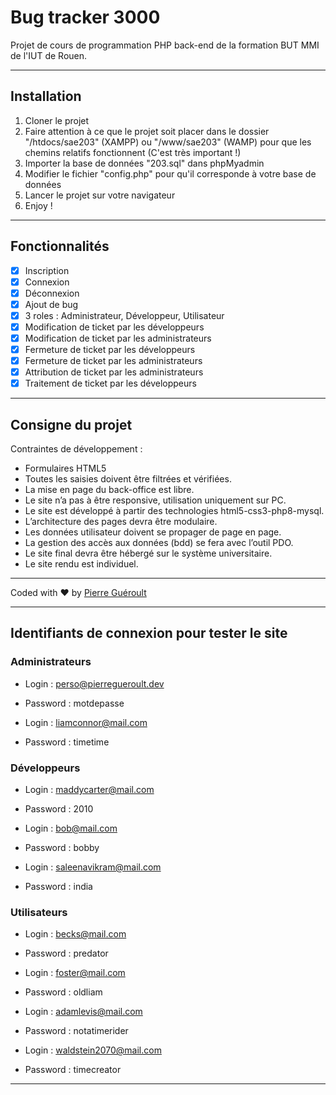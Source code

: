 # Bug tracker 3000

Projet de cours de programmation PHP back-end de la formation BUT MMI de l'IUT de Rouen.

---

## Installation

1. Cloner le projet
2. Faire attention à ce que le projet soit placer dans le dossier "/htdocs/sae203" (XAMPP) ou "/www/sae203" (WAMP) pour que les chemins relatifs fonctionnent (C'est très important !)
3. Importer la base de données "203.sql" dans phpMyadmin
4. Modifier le fichier "config.php" pour qu'il corresponde à votre base de données
5. Lancer le projet sur votre navigateur
6. Enjoy !

---

## Fonctionnalités

- [x] Inscription
- [x] Connexion
- [x] Déconnexion
- [x] Ajout de bug
- [x] 3 roles : Administrateur, Développeur, Utilisateur
- [x] Modification de ticket par les développeurs
- [x] Modification de ticket par les administrateurs
- [x] Fermeture de ticket par les développeurs
- [x] Fermeture de ticket par les administrateurs
- [x] Attribution de ticket par les administrateurs
- [x] Traitement de ticket par les développeurs

---

## Consigne du projet

Contraintes de développement :

- Formulaires HTML5
- Toutes les saisies doivent être filtrées et vérifiées.
- La mise en page du back-office est libre.
- Le site n’a pas à être responsive, utilisation uniquement sur PC.
- Le site est développé à partir des technologies html5-css3-php8-mysql.
- L’architecture des pages devra être modulaire.
- Les données utilisateur doivent se propager de page en page.
- La gestion des accès aux données (bdd) se fera avec l’outil PDO.
- Le site final devra être hébergé sur le système universitaire.
- Le site rendu est individuel.

---

Coded with ❤️ by [Pierre Guéroult](https://pierregueroult.dev)

---

## Identifiants de connexion pour tester le site

### Administrateurs

- Login : perso@pierregueroult.dev
- Password : motdepasse

- Login : liamconnor@mail.com
- Password : timetime

### Développeurs

- Login : maddycarter@mail.com
- Password : 2010
- Login : bob@mail.com
- Password : bobby

- Login : saleenavikram@mail.com
- Password : india

### Utilisateurs

- Login : becks@mail.com
- Password : predator

- Login : foster@mail.com
- Password : oldliam

- Login : adamlevis@mail.com
- Password : notatimerider

- Login : waldstein2070@mail.com
- Password : timecreator

---
